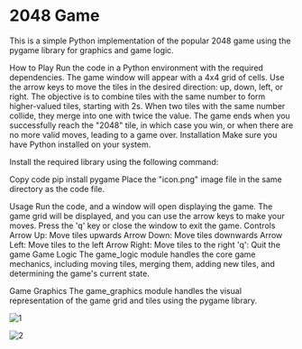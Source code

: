# 2048 Game
This is a simple Python implementation of the popular 2048 game using the pygame library for graphics and game logic.

How to Play
Run the code in a Python environment with the required dependencies.
The game window will appear with a 4x4 grid of cells.
Use the arrow keys to move the tiles in the desired direction: up, down, left, or right.
The objective is to combine tiles with the same number to form higher-valued tiles, starting with 2s. When two tiles with the same number collide, they merge into one with twice the value.
The game ends when you successfully reach the "2048" tile, in which case you win, or when there are no more valid moves, leading to a game over.
Installation
Make sure you have Python installed on your system.

Install the required library using the following command:

Copy code
pip install pygame
Place the "icon.png" image file in the same directory as the code file.

Usage
Run the code, and a window will open displaying the game.
The game grid will be displayed, and you can use the arrow keys to make your moves.
Press the 'q' key or close the window to exit the game.
Controls
Arrow Up: Move tiles upwards
Arrow Down: Move tiles downwards
Arrow Left: Move tiles to the left
Arrow Right: Move tiles to the right
'q': Quit the game
Game Logic
The game_logic module handles the core game mechanics, including moving tiles, merging them, adding new tiles, and determining the game's current state.

Game Graphics
The game_graphics module handles the visual representation of the game grid and tiles using the pygame library.


![1](https://github.com/a-p7/2048-using-pygame/assets/140906554/249ab417-3092-49b9-9609-2d6fa72a400e)


![2](https://github.com/a-p7/2048-using-pygame/assets/140906554/ceba2ec5-b2d0-4fd4-a7ab-9be152e3d051)

